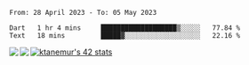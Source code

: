 <!--START_SECTION:waka-->

```text
From: 28 April 2023 - To: 05 May 2023

Dart   1 hr 4 mins     ███████████████████▒░░░░░   77.84 %
Text   18 mins         █████▓░░░░░░░░░░░░░░░░░░░   22.16 %
```

<!--END_SECTION:waka-->
<a href="https://github.com/anuraghazra/github-readme-stats">
  <img align="left" src="https://github-readme-stats.vercel.app/api?username=Tanesan&count_private=true&show_icons=true" />
<img align="left" src="https://github-readme-stats.vercel.app/api/top-langs/?username=Tanesan" />
</a>

[![ktanemur's 42 stats](https://badge42.vercel.app/api/v2/cl1wslf6s002109l771rng2w8/stats?cursusId=21&coalitionId=62)](https://github.com/JaeSeoKim/badge42)
